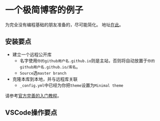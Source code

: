 # 一个极简博客的例子

为完全没有编程基础的朋友准备的，尽可能简化。
地址[在此](http://blog.xiiigame.com/blog-example/)。

## 安装要点

* 建立一个远程公开库
  * 名字使用`你的github用户名.github.io`则是主站，否则将自动放置于`你的github用户名.github.io/库名`。
  * `Source`选`master branch`
* 克隆本库到本地，并与远程库关联
  * `_config.yml`中已经为你把`theme`设置为`Minimal theme`

请参考[官方完善的入门教程](https://guides.github.com/features/pages/)。

## VSCode操作要点

